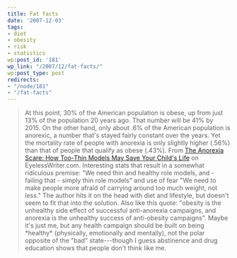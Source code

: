 ```yaml
---
title: Fat facts
date: '2007-12-03'
tags:
- diet
- obesity
- risk
- statistics
wp:post_id: '181'
wp_link: "/2007/12/fat-facts/"
wp:post_type: post
redirects:
- "/node/181"
- "/fat-facts"
---
```


> At this point, 30% of the American population is obese, up from just 13% of the population 20 years ago. That number will be 41% by 2015. On the other hand, only about .6% of the American population is anorexic, a number that's stayed fairly constant over the years. Yet the mortality rate of people with anorexia is only slightly higher (.56%) than that of people that qualify as obese (.43%).
From [The Anorexia Scare: How Too-Thin Models May Save Your Child's Life](http://www.eyelesswriter.com/articles.php?articleid=anorexia) on EyelessWriter.com. Interesting stats that result in a somewhat ridiculous premise: "We need thin and healthy role models, and - failing that - simply thin role models" and use of fear "We need to make people more afraid of carrying around too much weight, not less." The author hits it on the head with diet and lifestyle, but doesn't seem to fit that into the solution. Also like this quote: "obesity is the unhealthy side effect of successful anti-anorexia campaigns, and anorexia is the unhealthy success of anti-obesity campaigns". Maybe it's just me, but any health campaign should be built on being \*healthy\* (physically, emotionally and mentally), not the polar opposite of the "bad" state---though I guess abstinence and drug education shows that people don't think like me.
